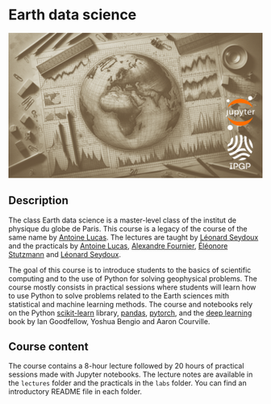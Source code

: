 # Earth data science 

![](./lectures/images/titlepages/oldschool-earth-data-science.png)

## Description

The class Earth data science is a master-level class of the institut de physique du globe de Paris. This course is a legacy of the course of the same name by [Antoine Lucas](http://dralucas.geophysx.org/). The lectures are taught by [Léonard Seydoux](https://sites.google.com/view/leonard-seydoux/accueil) and the practicals by [Antoine Lucas](http://dralucas.geophysx.org/), [Alexandre Fournier](https://www.ipgp.fr/~fournier/), [Éléonore Stutzmann](https://www.ipgp.fr/~stutz/) and [Léonard Seydoux](https://sites.google.com/view/leonard-seydoux/accueil). 

The goal of this course is to introduce students to the basics of scientific computing and to the use of Python for solving geophysical problems. The course mostly consists in practical sessions where students will learn how to use Python to solve problems related to the Earth sciences mith statistical and machine learning methods. The course and notebooks rely on the Python [scikit-learn](https://scikit-learn.org/stable/) library, [pandas](https://pandas.pydata.org/), [pytorch](https://pytorch.org/), and the [deep learning](https://www.deeplearningbook.org/) book by Ian Goodfellow, Yoshua Bengio and Aaron Courville.

## Course content

The course contains a 8-hour lecture followed by 20 hours of practical sessions made with Jupyter notebooks. The lecture notes are available in the `lectures` folder and the practicals in the `labs` folder. You can find an introductory README file in each folder.

